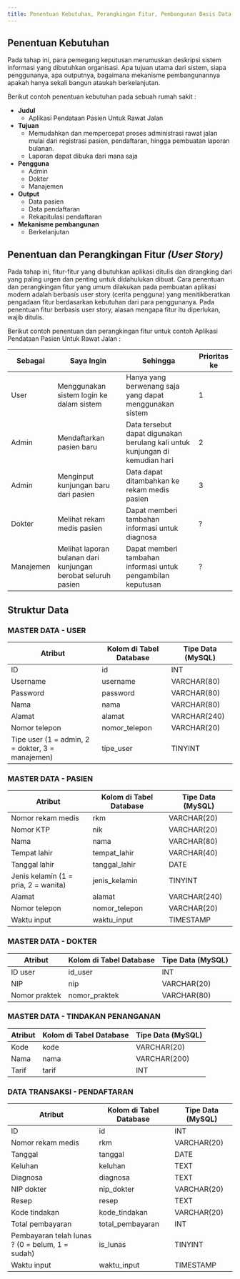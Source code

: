 ```yaml
---
title: Penentuan Kebutuhan, Perangkingan Fitur, Pembangunan Basis Data
---
```


## Penentuan Kebutuhan
Pada tahap ini, para pemegang keputusan merumuskan deskripsi sistem informasi yang dibutuhkan organisasi. Apa tujuan utama dari sistem, siapa penggunanya, apa outputnya, bagaimana mekanisme pembangunannya apakah hanya sekali bangun ataukah berkelanjutan.

Berikut contoh penentuan kebutuhan pada sebuah rumah sakit :

- **Judul**
  - Aplikasi Pendataan Pasien Untuk Rawat Jalan
- **Tujuan**
  - Memudahkan dan mempercepat proses administrasi rawat jalan mulai dari registrasi pasien, pendaftaran, hingga pembuatan laporan bulanan.
  - Laporan dapat dibuka dari mana saja
- **Pengguna**
  - Admin
  - Dokter
  - Manajemen
- **Output**
  - Data pasien
  - Data pendaftaran
  - Rekapitulasi pendaftaran
- **Mekanisme pembangunan**
  - Berkelanjutan

## Penentuan dan Perangkingan Fitur _(User Story)_
Pada tahap ini, fitur-fitur yang dibutuhkan aplikasi ditulis dan dirangking dari yang paling urgen dan penting untuk didahulukan dibuat. Cara penentuan dan perangkingan fitur yang umum dilakukan pada pembuatan aplikasi modern adalah berbasis user story (cerita pengguna) yang menitikberatkan pengadaan fitur berdasarkan kebutuhan dari para penggunanya. Pada penentuan fitur berbasis user story, alasan mengapa fitur itu diperlukan, wajib ditulis. 

Berikut contoh penentuan dan perangkingan fitur untuk contoh Aplikasi Pendataan Pasien Untuk Rawat Jalan :

| Sebagai | Saya Ingin | Sehingga | Prioritas ke |
|---|---|---|---|
| User | Menggunakan sistem login ke dalam sistem | Hanya yang berwenang saja yang dapat menggunakan sistem | 1 |
| Admin | Mendaftarkan pasien baru | Data tersebut dapat digunakan berulang kali untuk kunjungan di kemudian hari | 2 |
| Admin | Menginput kunjungan baru dari pasien | Data dapat ditambahkan ke rekam medis pasien | 3 |
| Dokter | Melihat rekam medis pasien | Dapat memberi tambahan informasi untuk diagnosa | ? |
| Manajemen | Melihat laporan bulanan dari kunjungan berobat seluruh pasien | Dapat memberi tambahan informasi untuk pengambilan keputusan | ? |

## Struktur Data

### MASTER DATA - USER

| Atribut | Kolom di Tabel Database | Tipe Data (MySQL) |
|---|---|---|
| ID | id | INT |
| Username | username | VARCHAR(80) |
| Password | password | VARCHAR(80) |
| Nama | nama | VARCHAR(80) |
| Alamat | alamat | VARCHAR(240) |
| Nomor telepon | nomor_telepon | VARCHAR(20) |
| Tipe user (1 = admin, 2 = dokter, 3 = manajemen) | tipe_user | TINYINT |

### MASTER DATA - PASIEN

| Atribut | Kolom di Tabel Database | Tipe Data (MySQL) |
|---|---|---|
| Nomor rekam medis | rkm | VARCHAR(20) |
| Nomor KTP | nik | VARCHAR(20) |
| Nama | nama | VARCHAR(80) |
| Tempat lahir | tempat_lahir | VARCHAR(40) |
| Tanggal lahir | tanggal_lahir | DATE |
| Jenis kelamin (1 = pria, 2 = wanita) | jenis_kelamin | TINYINT |
| Alamat | alamat | VARCHAR(240) |
| Nomor telepon | nomor_telepon | VARCHAR(20) |
| Waktu input | waktu_input | TIMESTAMP |

### MASTER DATA - DOKTER

| Atribut | Kolom di Tabel Database | Tipe Data (MySQL) |
|---|---|---|
| ID user | id_user | INT |
| NIP | nip | VARCHAR(20) |
| Nomor praktek | nomor_praktek | VARCHAR(80) |

### MASTER DATA - TINDAKAN PENANGANAN

| Atribut | Kolom di Tabel Database | Tipe Data (MySQL) |
|---|---|---|
| Kode | kode | VARCHAR(20) |
| Nama | nama | VARCHAR(200) |
| Tarif | tarif | INT |

### DATA TRANSAKSI - PENDAFTARAN

| Atribut | Kolom di Tabel Database | Tipe Data (MySQL) |
|---|---|---|
| ID | id | INT |
| Nomor rekam medis | rkm | VARCHAR(20) |
| Tanggal | tanggal | DATE |
| Keluhan | keluhan | TEXT |
| Diagnosa | diagnosa | TEXT |
| NIP dokter | nip_dokter | VARCHAR(20) |
| Resep | resep | TEXT |
| Kode tindakan | kode_tindakan | VARCHAR(20) |
| Total pembayaran | total_pembayaran | INT |
| Pembayaran telah lunas ? (0 = belum, 1 = sudah) | is_lunas | TINYINT |
| Waktu input | waktu_input | TIMESTAMP |
